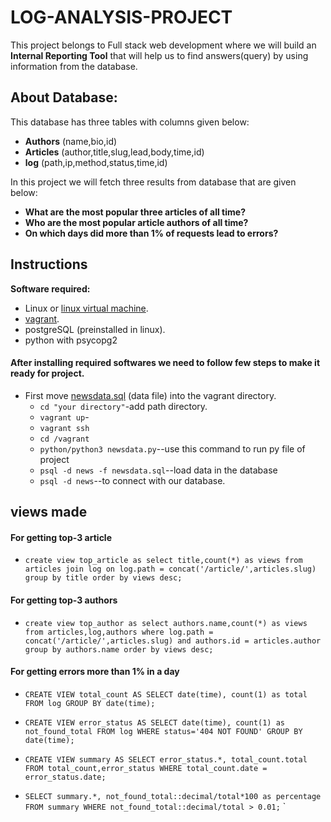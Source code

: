 # LOG-ANALYSIS-PROJECT
This project belongs to Full stack web development where we will build an **Internal Reporting Tool**  that will help us to find answers(query) by using information from the database.  

## About Database:
This database has three tables with columns given below:
  *  **Authors** (name,bio,id)
  *  **Articles** (author,title,slug,lead,body,time,id)
  *  **log** (path,ip,method,status,time,id)

In this project we will fetch three results from database that are given below:

  *  **What are the most popular three articles of all time?**
  *  **Who are the most popular article authors of all time?**
  *  **On which days did more than 1% of requests lead to errors?**


## Instructions
**Software required:**
* Linux or [linux virtual machine](https://www.virtualbox.org/wiki/Download_Old_Builds_5_1).
* [vagrant](https://www.vagrantup.com/downloads.html).
* postgreSQL (preinstalled in linux).
* python with psycopg2

#### After installing required softwares we need to follow few steps to make it ready for project.
* First move [newsdata.sql](https://d17h27t6h515a5.cloudfront.net/topher/2016/August/57b5f748_newsdata/newsdata.zip) (data file) into the vagrant directory.
  *  `cd "your directory"`-add path directory.
  *  `vagrant up`-
  *  `vagrant ssh`
  *  `cd /vagrant`
  *  `python/python3 newsdata.py`--use this command to run  py file of project
  *  `psql -d news -f newsdata.sql`--load data in the database
  *  `psql -d news`--to connect with our database.

## views made
#### For getting top-3 article
  * `create view top_article as select title,count(*) as views from articles join log on log.path = concat('/article/',articles.slug) group by title order by views desc;`

#### For getting top-3 authors
  * `create view top_author as select authors.name,count(*) as views from articles,log,authors where log.path = concat('/article/',articles.slug) and authors.id = articles.author group by authors.name order by views desc;`

#### For getting errors more than 1% in a day
* `CREATE VIEW total_count AS
SELECT date(time), count(1) as total
FROM log
GROUP BY date(time);`

* `CREATE VIEW error_status AS
SELECT date(time), count(1) as not_found_total
FROM log
WHERE status='404 NOT FOUND'
GROUP BY date(time);`

* `CREATE VIEW summary AS
SELECT error_status.*, total_count.total
FROM total_count,error_status
WHERE total_count.date = error_status.date;`

* `SELECT summary.*, not_found_total::decimal/total*100 as percentage
FROM summary
WHERE not_found_total::decimal/total > 0.01;`
`
